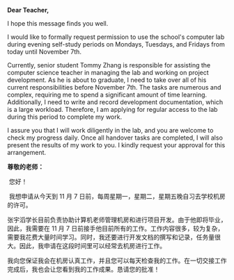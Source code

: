 **Dear Teacher,**

I hope this message finds you well.

I would like to formally request permission to use the school's computer lab during evening self-study periods on Mondays, Tuesdays, and Fridays from today until November 7th.

Currently, senior student Tommy Zhang is responsible for assisting the computer science teacher in managing the lab and working on project development. As he is about to graduate, I need to take over all of his current responsibilities before November 7th. The tasks are numerous and complex, requiring me to spend a significant amount of time learning. Additionally, I need to write and record development documentation, which is a large workload. Therefore, I am applying for regular access to the lab during this period to complete my work.

I assure you that I will work diligently in the lab, and you are welcome to check my progress daily. Once all handover tasks are completed, I will also present the results of my work to you. I kindly request your approval for this arrangement.











**尊敬的老师：**

​	您好！

​	我想申请从今天到 11 月 7 日前，每周星期一，星期二，星期五晚自习去学校机房的许可。

​	张宇滔学长目前负责协助计算机老师管理机房和进行项目开发。由于他即将毕业，因此，我需要在 11 月 7 日前接手他目前所有的工作。工作内容很多，较为复杂，需要我花费大量时间学习。同时，我还要进行开发文档的撰写和记录，任务量很大。因此，我申请在这段时间里可以经常去机房进行工作。

​	我向您保证我会在机房认真工作，并且您可以每天检查我的工作。在一切交接工作完成后，我也会让您看到我的工作成果。恳请您的批准！